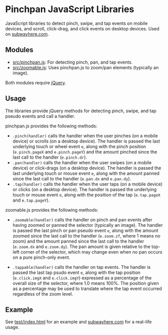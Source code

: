 # Pinchpan JavaScript Libraries

JavaScript libraries to detect pinch, swipe, and tap events on mobile devices,
and scroll, click-drag, and click events on desktop devices.  Used on
[subwayhere.com].

## Modules

* [src/pinchpan.js]: For detecting pinch, pan, and tap events.
* [src/zoomable.js]: Uses pinchpan.js to zoom/pan elements (typically an image).

Both modules require [jQuery].

## Usage

The libraries provide jQuery methods for detecting pinch, swipe, and tap pseudo
events and call a handler.

pinchpan.js provides the following methods:
  * ```.pinch(handler)``` calls the handler when the user pinches (on a mobile
    device) or scrolls (on a desktop device). The handler is passed the last
    underlying touch or wheel event ```e```, along with the pinch position
    (```e.pinch.pageX``` and ```e.pinch.pageY```) and the amount pinched since
    the last call to the handler (```e.pinch.dr```).
  * ```.pan(handler)``` calls the handler when the user swipes (on a mobile
    device) or click-drags (on a desktop device). The handler is passed the
    last underlying touch or mouse event ```e```, along with the amount panned
    since the last call to the handler (```e.pan.dx``` and ```e.pan.dy```).
  * ```.tap(handler)``` calls the handler when the user taps (on a mobile
    device) or clicks (on a desktop device). The handler is passed the
    underlying touch or mouse event ```e```, along with the position of the tap
    (```e.tap.pageX``` and ```e.tap.pageY```).

zoomable.js provides the following methods:
  * ```.zoomable(handler)``` calls the handler on pinch and pan events after
    having zoomed or panned the selector (typically an image). The handler is
    passed the last pinch or pan pseudo event ```e```, along with the amount
    zoomed since the last call to the handler (```e.zoom.zf```, where 1 means
    no zoom) and the amount panned since the last call to the handler
    (```e.zoom.dx``` and ```e.zoom.dy```). The pan amount is given relative to
    the top-left corner of the selector, which may change even when no pan
    occurs on a pure pinch-only event.

  * ```.tappable(handler)``` calls the handler on tap events. The handler is
    passed the last tap psudo event ```e```, along with the tap position
    (```e.click.imgX``` and ```e.click.imgY```) expressed as a percentage of
    the overall size of the selector, where 1.0 means 100%. The position given
    as a percentage may be used to translate where the tap event occurred
    regardless of the zoom level.

## Example

See [test/index.html] for an example and [subwayhere.com] for a real-life usage.

  [jQuery]: https://jquery.com/
  [src/pinchpan.js]: src/pinchpan.js
  [src/zoomable.js]: src/zoomable.js
  [test/index.html]: test/index.html
  [subwayhere.com]: https://subwayhere.com/picker2.html

